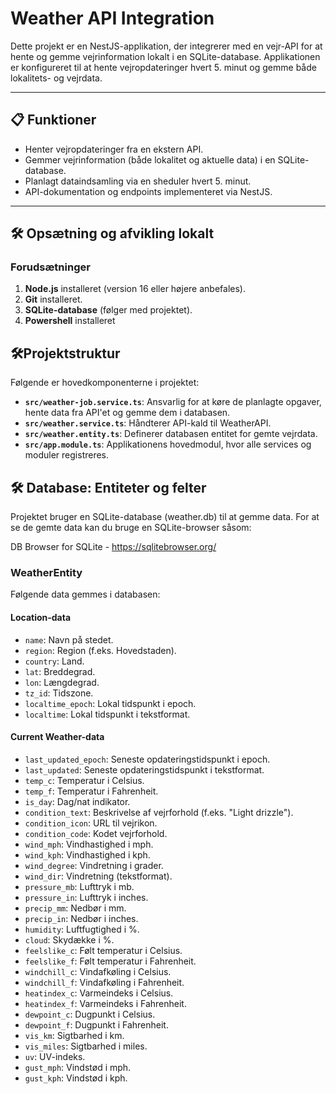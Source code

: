 # Weather API Integration

Dette projekt er en NestJS-applikation, der integrerer med en vejr-API for at hente og gemme vejrinformation lokalt i en SQLite-database. Applikationen er konfigureret til at hente vejropdateringer hvert 5. minut og gemme både lokalitets- og vejrdata.

---

## 📋 Funktioner

- Henter vejropdateringer fra en ekstern API.
- Gemmer vejrinformation (både lokalitet og aktuelle data) i en SQLite-database.
- Planlagt dataindsamling via en sheduler hvert 5. minut.
- API-dokumentation og endpoints implementeret via NestJS.

---

## 🛠️ Opsætning og afvikling lokalt

### Forudsætninger

1. **Node.js** installeret (version 16 eller højere anbefales).
2. **Git** installeret.
3. **SQLite-database** (følger med projektet).
4. **Powershell** installeret

## 🛠️Projektstruktur
Følgende er hovedkomponenterne i projektet:

- **`src/weather-job.service.ts`**: Ansvarlig for at køre de planlagte opgaver, hente data fra API'et og gemme dem i databasen.  
- **`src/weather.service.ts`**: Håndterer API-kald til WeatherAPI.  
- **`src/weather.entity.ts`**: Definerer databasen entitet for gemte vejrdata.  
- **`src/app.module.ts`**: Applikationens hovedmodul, hvor alle services og moduler registreres.  


## 🛠️ Database: Entiteter og felter
Projektet bruger en SQLite-database (weather.db) til at gemme data. For at se de gemte data kan du bruge en SQLite-browser såsom:

DB Browser for SQLite - https://sqlitebrowser.org/

### WeatherEntity
Følgende data gemmes i databasen:

#### **Location-data**
- `name`: Navn på stedet.
- `region`: Region (f.eks. Hovedstaden).
- `country`: Land.
- `lat`: Breddegrad.
- `lon`: Længdegrad.
- `tz_id`: Tidszone.
- `localtime_epoch`: Lokal tidspunkt i epoch.
- `localtime`: Lokal tidspunkt i tekstformat.

#### **Current Weather-data**
- `last_updated_epoch`: Seneste opdateringstidspunkt i epoch.
- `last_updated`: Seneste opdateringstidspunkt i tekstformat.
- `temp_c`: Temperatur i Celsius.
- `temp_f`: Temperatur i Fahrenheit.
- `is_day`: Dag/nat indikator.
- `condition_text`: Beskrivelse af vejrforhold (f.eks. "Light drizzle").
- `condition_icon`: URL til vejrikon.
- `condition_code`: Kodet vejrforhold.
- `wind_mph`: Vindhastighed i mph.
- `wind_kph`: Vindhastighed i kph.
- `wind_degree`: Vindretning i grader.
- `wind_dir`: Vindretning (tekstformat).
- `pressure_mb`: Lufttryk i mb.
- `pressure_in`: Lufttryk i inches.
- `precip_mm`: Nedbør i mm.
- `precip_in`: Nedbør i inches.
- `humidity`: Luftfugtighed i %.
- `cloud`: Skydække i %.
- `feelslike_c`: Følt temperatur i Celsius.
- `feelslike_f`: Følt temperatur i Fahrenheit.
- `windchill_c`: Vindafkøling i Celsius.
- `windchill_f`: Vindafkøling i Fahrenheit.
- `heatindex_c`: Varmeindeks i Celsius.
- `heatindex_f`: Varmeindeks i Fahrenheit.
- `dewpoint_c`: Dugpunkt i Celsius.
- `dewpoint_f`: Dugpunkt i Fahrenheit.
- `vis_km`: Sigtbarhed i km.
- `vis_miles`: Sigtbarhed i miles.
- `uv`: UV-indeks.
- `gust_mph`: Vindstød i mph.
- `gust_kph`: Vindstød i kph.

